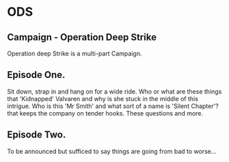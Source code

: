 # ODS


## Campaign - Operation Deep Strike

Operation deep Strike is a multi-part Campaign. 

## Episode One.

Sit down, strap in and hang on for a wide ride. Who or what are these things that 'Kidnapped' Valvaren and why is she stuck in the middle of this intrigue. Who is this 'Mr Smith' and what sort of a name is 'Silent Chapter'? that keeps the company on tender hooks. These questions and more.

## Episode Two.

To be announced but sufficed to say things are going from bad to worse...